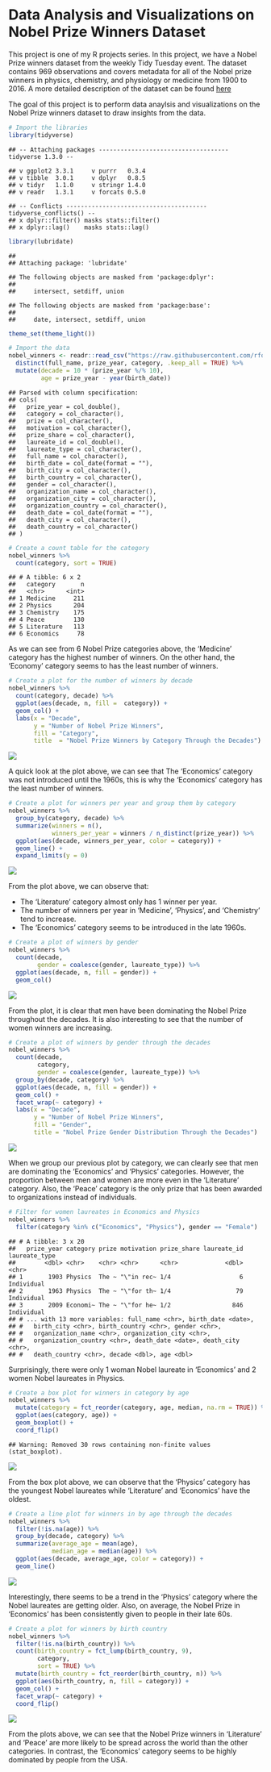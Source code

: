 Data Analysis and Visualizations on Nobel Prize Winners Dataset
================

This project is one of my R projects series. In this project, we have a
Nobel Prize winners dataset from the weekly Tidy Tuesday event. The
dataset contains 969 observations and covers metadata for all of the
Nobel prize winners in physics, chemistry, and physiology or medicine
from 1900 to 2016. A more detailed description of the dataset can be
found
[here](https://github.com/rfordatascience/tidytuesday/tree/master/data/2019/2019-05-14)

The goal of this project is to perform data anaylsis and visualizations
on the Nobel Prize winners dataset to draw insights from the data.

``` r
# Import the libraries
library(tidyverse)
```

    ## -- Attaching packages ------------------------------------ tidyverse 1.3.0 --

    ## v ggplot2 3.3.1     v purrr   0.3.4
    ## v tibble  3.0.1     v dplyr   0.8.5
    ## v tidyr   1.1.0     v stringr 1.4.0
    ## v readr   1.3.1     v forcats 0.5.0

    ## -- Conflicts --------------------------------------- tidyverse_conflicts() --
    ## x dplyr::filter() masks stats::filter()
    ## x dplyr::lag()    masks stats::lag()

``` r
library(lubridate)
```

    ## 
    ## Attaching package: 'lubridate'

    ## The following objects are masked from 'package:dplyr':
    ## 
    ##     intersect, setdiff, union

    ## The following objects are masked from 'package:base':
    ## 
    ##     date, intersect, setdiff, union

``` r
theme_set(theme_light())
```

``` r
# Import the data
nobel_winners <- readr::read_csv("https://raw.githubusercontent.com/rfordatascience/tidytuesday/master/data/2019/2019-05-14/nobel_winners.csv") %>%
  distinct(full_name, prize_year, category, .keep_all = TRUE) %>%
  mutate(decade = 10 * (prize_year %/% 10),
         age = prize_year - year(birth_date))
```

    ## Parsed with column specification:
    ## cols(
    ##   prize_year = col_double(),
    ##   category = col_character(),
    ##   prize = col_character(),
    ##   motivation = col_character(),
    ##   prize_share = col_character(),
    ##   laureate_id = col_double(),
    ##   laureate_type = col_character(),
    ##   full_name = col_character(),
    ##   birth_date = col_date(format = ""),
    ##   birth_city = col_character(),
    ##   birth_country = col_character(),
    ##   gender = col_character(),
    ##   organization_name = col_character(),
    ##   organization_city = col_character(),
    ##   organization_country = col_character(),
    ##   death_date = col_date(format = ""),
    ##   death_city = col_character(),
    ##   death_country = col_character()
    ## )

``` r
# Create a count table for the category
nobel_winners %>%
  count(category, sort = TRUE)
```

    ## # A tibble: 6 x 2
    ##   category       n
    ##   <chr>      <int>
    ## 1 Medicine     211
    ## 2 Physics      204
    ## 3 Chemistry    175
    ## 4 Peace        130
    ## 5 Literature   113
    ## 6 Economics     78

As we can see from 6 Nobel Prize categories above, the ‘Medicine’
category has the highest number of winners. On the other hand, the
‘Economy’ category seems to has the least number of winners.

``` r
# Create a plot for the number of winners by decade
nobel_winners %>%
  count(category, decade) %>%
  ggplot(aes(decade, n, fill =  category)) +
  geom_col() +
  labs(x = "Decade",
       y = "Number of Nobel Prize Winners",
       fill = "Category",
       title  = "Nobel Prize Winners by Category Through the Decades")
```

![](nobel_prize_files/figure-gfm/unnamed-chunk-4-1.png)<!-- --> 

A quick look at the plot above, we can see that The ‘Economics’ category was not
introduced until the 1960s, this is why the ‘Economics’ category has the
least number of winners.

``` r
# Create a plot for winners per year and group them by category 
nobel_winners %>%
  group_by(category, decade) %>%
  summarize(winners = n(),
            winners_per_year = winners / n_distinct(prize_year)) %>%
  ggplot(aes(decade, winners_per_year, color = category)) +
  geom_line() +
  expand_limits(y = 0)
```

![](nobel_prize_files/figure-gfm/unnamed-chunk-5-1.png)<!-- --> 

From the plot above, we can observe that: 
- The ‘Literature’ category almost only has 1 winner per year. 
- The number of winners per year in ‘Medicine’, ‘Physics’, and ‘Chemistry’ tend to increase. 
- The ‘Economics’ category seems to be introduced in the late 1960s.

``` r
# Create a plot of winners by gender
nobel_winners %>%
  count(decade, 
        gender = coalesce(gender, laureate_type)) %>%
  ggplot(aes(decade, n, fill = gender)) +
  geom_col()
```

![](nobel_prize_files/figure-gfm/unnamed-chunk-6-1.png)<!-- --> 

From the plot, it is clear that men have been dominating the Nobel Prize
throughout the decades. It is also interesting to see that the number of
women winners are increasing.

``` r
# Create a plot of winners by gender through the decades
nobel_winners %>%
  count(decade,
        category,
        gender = coalesce(gender, laureate_type)) %>%
  group_by(decade, category) %>%
  ggplot(aes(decade, n, fill = gender)) +
  geom_col() +
  facet_wrap(~ category) +
  labs(x = "Decade",
       y = "Number of Nobel Prize Winners",
       fill = "Gender",
       title = "Nobel Prize Gender Distribution Through the Decades")
```

![](nobel_prize_files/figure-gfm/unnamed-chunk-7-1.png)<!-- --> 

When we group our previous plot by category, we can clearly see that men are
dominating the ‘Economics’ and ‘Physics’ categories. However, the
proportion between men and women are more even in the ‘Literature’
category. Also, the ‘Peace’ category is the only prize that has been
awarded to organizations instead of individuals.

``` r
# Filter for women laureates in Economics and Physics
nobel_winners %>%
  filter(category %in% c("Economics", "Physics"), gender == "Female")
```

    ## # A tibble: 3 x 20
    ##   prize_year category prize motivation prize_share laureate_id laureate_type
    ##        <dbl> <chr>    <chr> <chr>      <chr>             <dbl> <chr>        
    ## 1       1903 Physics  The ~ "\"in rec~ 1/4                   6 Individual   
    ## 2       1963 Physics  The ~ "\"for th~ 1/4                  79 Individual   
    ## 3       2009 Economi~ The ~ "\"for he~ 1/2                 846 Individual   
    ## # ... with 13 more variables: full_name <chr>, birth_date <date>,
    ## #   birth_city <chr>, birth_country <chr>, gender <chr>,
    ## #   organization_name <chr>, organization_city <chr>,
    ## #   organization_country <chr>, death_date <date>, death_city <chr>,
    ## #   death_country <chr>, decade <dbl>, age <dbl>

Surprisingly, there were only 1 woman Nobel laureate in ‘Economics’ and
2 women Nobel laureates in Physics.

``` r
# Create a box plot for winners in category by age
nobel_winners %>%
  mutate(category = fct_reorder(category, age, median, na.rm = TRUE)) %>%
  ggplot(aes(category, age)) +
  geom_boxplot() +
  coord_flip()
```

    ## Warning: Removed 30 rows containing non-finite values (stat_boxplot).

![](nobel_prize_files/figure-gfm/unnamed-chunk-9-1.png)<!-- --> 

From the box plot above, we can observe that the ‘Physics’ category has the
youngest Nobel laureates while ‘Literature’ and ‘Economics’ have the
oldest.

``` r
# Create a line plot for winners in by age through the decades
nobel_winners %>%
  filter(!is.na(age)) %>%
  group_by(decade, category) %>%
  summarize(average_age = mean(age),
            median_age = median(age)) %>%
  ggplot(aes(decade, average_age, color = category)) +
  geom_line()
```

![](nobel_prize_files/figure-gfm/unnamed-chunk-10-1.png)<!-- -->

Interestingly, there seems to be a trend in the ‘Physics’ category where
the Nobel laureates are getting older. Also, on average, the Nobel Prize
in ‘Economics’ has been consistently given to people in their late 60s.

``` r
# Create a plot for winners by birth country
nobel_winners %>%
  filter(!is.na(birth_country)) %>%
  count(birth_country = fct_lump(birth_country, 9),
        category,
        sort = TRUE) %>%
  mutate(birth_country = fct_reorder(birth_country, n)) %>%
  ggplot(aes(birth_country, n, fill = category)) +
  geom_col() +
  facet_wrap(~ category) +
  coord_flip()
```

![](nobel_prize_files/figure-gfm/unnamed-chunk-11-1.png)<!-- --> 

From the plots above, we can see that the Nobel Prize winners in ‘Literature’
and ‘Peace’ are more likely to be spread across the world than the other
categories. In contrast, the ‘Economics’ category seems to be highly
dominated by people from the USA.
